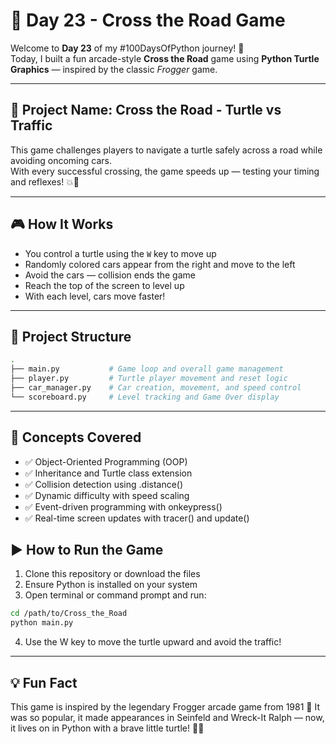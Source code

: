 # 🐢 Day 23 - Cross the Road Game

Welcome to **Day 23** of my #100DaysOfPython journey! 🎯  
Today, I built a fun arcade-style **Cross the Road** game using **Python Turtle Graphics** — inspired by the classic *Frogger* game.

---

## 🚀 Project Name: Cross the Road - Turtle vs Traffic

This game challenges players to navigate a turtle safely across a road while avoiding oncoming cars.  
With every successful crossing, the game speeds up — testing your timing and reflexes! 💥🐢

---

## 🎮 How It Works

- You control a turtle using the `W` key to move up
- Randomly colored cars appear from the right and move to the left
- Avoid the cars — collision ends the game
- Reach the top of the screen to level up
- With each level, cars move faster!

---

## 🧩 Project Structure

```bash
.
├── main.py           # Game loop and overall game management
├── player.py         # Turtle player movement and reset logic
├── car_manager.py    # Car creation, movement, and speed control
└── scoreboard.py     # Level tracking and Game Over display
```
---
## 📌 Concepts Covered

- ✅ Object-Oriented Programming (OOP)
- ✅ Inheritance and Turtle class extension
- ✅ Collision detection using .distance()
- ✅ Dynamic difficulty with speed scaling
- ✅ Event-driven programming with onkeypress()
- ✅ Real-time screen updates with tracer() and update()

## ▶️ How to Run the Game
1. Clone this repository or download the files
2. Ensure Python is installed on your system
3. Open terminal or command prompt and run:

```bash
cd /path/to/Cross_the_Road
python main.py
```
4. Use the W key to move the turtle upward and avoid the traffic!

---

## 💡 Fun Fact
This game is inspired by the legendary Frogger arcade game from 1981 🐸
It was so popular, it made appearances in Seinfeld and Wreck-It Ralph — now, it lives on in Python with a brave little turtle! 🐢🚧


